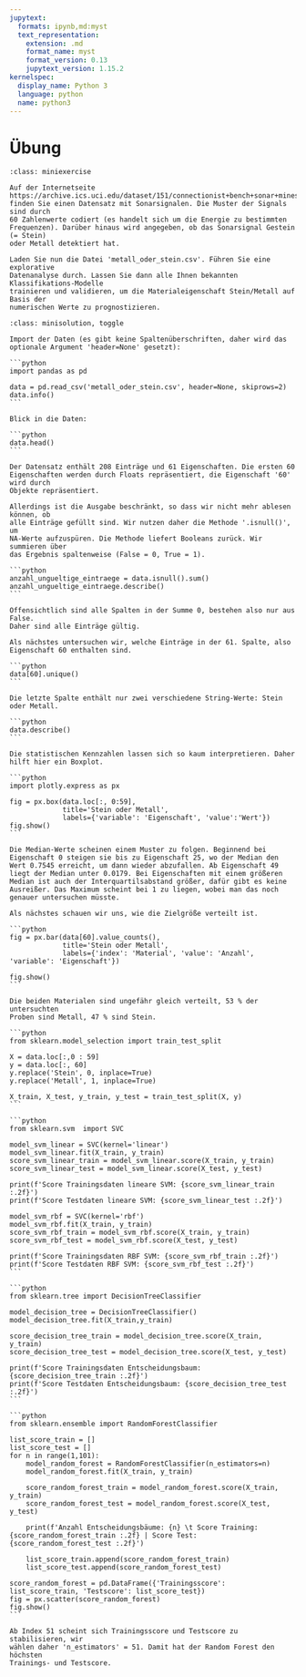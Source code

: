 ```yaml
---
jupytext:
  formats: ipynb,md:myst
  text_representation:
    extension: .md
    format_name: myst
    format_version: 0.13
    jupytext_version: 1.15.2
kernelspec:
  display_name: Python 3
  language: python
  name: python3
---
```


# Übung

```{admonition} Aufgabe
:class: miniexercise

Auf der Internetseite
https://archive.ics.uci.edu/dataset/151/connectionist+bench+sonar+mines+vs+rocks
finden Sie einen Datensatz mit Sonarsignalen. Die Muster der Signals sind durch
60 Zahlenwerte codiert (es handelt sich um die Energie zu bestimmten
Frequenzen). Darüber hinaus wird angegeben, ob das Sonarsignal Gestein (= Stein)
oder Metall detektiert hat.

Laden Sie nun die Datei 'metall_oder_stein.csv'. Führen Sie eine explorative
Datenanalyse durch. Lassen Sie dann alle Ihnen bekannten Klassifikations-Modelle
trainieren und validieren, um die Materialeigenschaft Stein/Metall auf Basis der
numerischen Werte zu prognostizieren.
```

````{admonition} Lösung
:class: minisolution, toggle

Import der Daten (es gibt keine Spaltenüberschriften, daher wird das optionale Argument 'header=None' gesetzt):

```python
import pandas as pd

data = pd.read_csv('metall_oder_stein.csv', header=None, skiprows=2)
data.info()
```

Blick in die Daten:

```python
data.head()
```

Der Datensatz enthält 208 Einträge und 61 Eigenschaften. Die ersten 60
Eigenschaften werden durch Floats repräsentiert, die Eigenschaft '60' wird durch
Objekte repräsentiert. 

Allerdings ist die Ausgabe beschränkt, so dass wir nicht mehr ablesen können, ob
alle Einträge gefüllt sind. Wir nutzen daher die Methode '.isnull()', um
NA-Werte aufzuspüren. Die Methode liefert Booleans zurück. Wir summieren über
das Ergebnis spaltenweise (False = 0, True = 1).

```python
anzahl_ungueltige_eintraege = data.isnull().sum()
anzahl_ungueltige_eintraege.describe()
```

Offensichtlich sind alle Spalten in der Summe 0, bestehen also nur aus False.
Daher sind alle Einträge gültig.

Als nächstes untersuchen wir, welche Einträge in der 61. Spalte, also
Eigenschaft 60 enthalten sind.

```python
data[60].unique()
```

Die letzte Spalte enthält nur zwei verschiedene String-Werte: Stein oder Metall.

```python
data.describe()
```

Die statistischen Kennzahlen lassen sich so kaum interpretieren. Daher hilft hier ein Boxplot.

```python
import plotly.express as px

fig = px.box(data.loc[:, 0:59], 
             title='Stein oder Metall',
             labels={'variable': 'Eigenschaft', 'value':'Wert'})
fig.show()
```

Die Median-Werte scheinen einem Muster zu folgen. Beginnend bei Eigenschaft 0 steigen sie bis zu Eigenschaft 25, wo der Median den Wert 0.7545 erreicht, um dann wieder abzufallen. Ab Eigenschaft 49 liegt der Median unter 0.0179. Bei Eigenschaften mit einem größeren Median ist auch der Interquartilsabstand größer, dafür gibt es keine Ausreißer. Das Maximum scheint bei 1 zu liegen, wobei man das noch genauer untersuchen müsste. 

Als nächstes schauen wir uns, wie die Zielgröße verteilt ist.

```python
fig = px.bar(data[60].value_counts(),
             title='Stein oder Metall',
             labels={'index': 'Material', 'value': 'Anzahl', 'variable': 'Eigenschaft'})

fig.show()
```

Die beiden Materialen sind ungefähr gleich verteilt, 53 % der untersuchten
Proben sind Metall, 47 % sind Stein.

```python
from sklearn.model_selection import train_test_split

X = data.loc[:,0 : 59]
y = data.loc[:, 60]
y.replace('Stein', 0, inplace=True)
y.replace('Metall', 1, inplace=True)

X_train, X_test, y_train, y_test = train_test_split(X, y)
```

```python
from sklearn.svm  import SVC

model_svm_linear = SVC(kernel='linear')
model_svm_linear.fit(X_train, y_train)
score_svm_linear_train = model_svm_linear.score(X_train, y_train)
score_svm_linear_test = model_svm_linear.score(X_test, y_test)

print(f'Score Trainingsdaten lineare SVM: {score_svm_linear_train :.2f}')
print(f'Score Testdaten lineare SVM: {score_svm_linear_test :.2f}')

model_svm_rbf = SVC(kernel='rbf')
model_svm_rbf.fit(X_train, y_train)
score_svm_rbf_train = model_svm_rbf.score(X_train, y_train)
score_svm_rbf_test = model_svm_rbf.score(X_test, y_test)

print(f'Score Trainingsdaten RBF SVM: {score_svm_rbf_train :.2f}')
print(f'Score Testdaten RBF SVM: {score_svm_rbf_test :.2f}')
```

```python
from sklearn.tree import DecisionTreeClassifier

model_decision_tree = DecisionTreeClassifier()
model_decision_tree.fit(X_train,y_train)

score_decision_tree_train = model_decision_tree.score(X_train, y_train)
score_decision_tree_test = model_decision_tree.score(X_test, y_test)

print(f'Score Trainingsdaten Entscheidungsbaum: {score_decision_tree_train :.2f}')
print(f'Score Testdaten Entscheidungsbaum: {score_decision_tree_test :.2f}')
```

```python
from sklearn.ensemble import RandomForestClassifier

list_score_train = []
list_score_test = []
for n in range(1,101):
    model_random_forest = RandomForestClassifier(n_estimators=n)
    model_random_forest.fit(X_train, y_train)

    score_random_forest_train = model_random_forest.score(X_train, y_train)
    score_random_forest_test = model_random_forest.score(X_test, y_test)

    print(f'Anzahl Entscheidungsbäume: {n} \t Score Training: {score_random_forest_train :.2f} | Score Test: {score_random_forest_test :.2f}')

    list_score_train.append(score_random_forest_train)
    list_score_test.append(score_random_forest_test)

score_random_forest = pd.DataFrame({'Trainingsscore': list_score_train, 'Testscore': list_score_test})
fig = px.scatter(score_random_forest)
fig.show()
```

Ab Index 51 scheint sich Trainingsscore und Testscore zu stabilisieren, wir
wählen daher 'n_estimators' = 51. Damit hat der Random Forest den höchsten 
Trainings- und Testscore.
````
